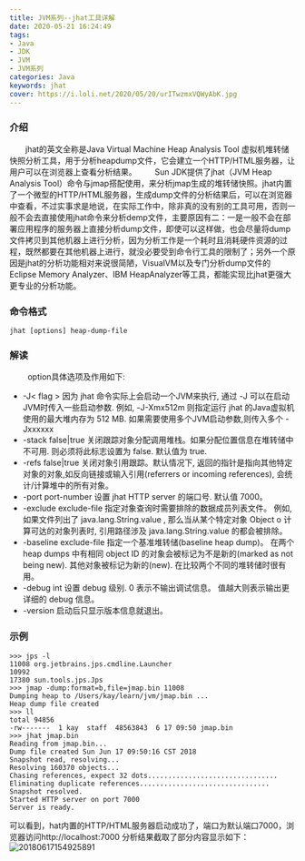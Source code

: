 ```yaml
---
title: JVM系列--jhat工具详解
date: 2020-05-21 16:24:49
tags:
- Java
- JDK
- JVM
- JVM系列
categories: Java
keywords: jhat
cover: https://i.loli.net/2020/05/20/urITwzmxVQWyAbK.jpg
---
```

### 介绍
&emsp;&emsp;jhat的英文全称是Java Virtual Machine Heap Analysis Tool 虚拟机堆转储快照分析工具，用于分析heapdump文件，它会建立一个HTTP/HTML服务器，让用户可以在浏览器上查看分析结果。
&emsp;&emsp;Sun JDK提供了jhat（JVM Heap Analysis Tool）命令与jmap搭配使用，来分析jmap生成的堆转储快照。jhat内置了一个微型的HTTP/HTML服务器，生成dump文件的分析结果后，可以在浏览器中查看，不过实事求是地说，在实际工作中，除非真的没有别的工具可用，否则一般不会去直接使用jhat命令来分析demp文件，主要原因有二：一是一般不会在部署应用程序的服务器上直接分析dump文件，即使可以这样做，也会尽量将dump文件拷贝到其他机器上进行分析，因为分析工作是一个耗时且消耗硬件资源的过程，既然都要在其他机器上进行，就没必要受到命令行工具的限制了；另外一个原因是jhat的分析功能相对来说很简陋，VisualVM以及专门分析dump文件的Eclipse Memory Analyzer、IBM HeapAnalyzer等工具，都能实现比jhat更强大更专业的分析功能。
### 命令格式
```shell
jhat [options] heap-dump-file
```
### 解读
&emsp;&emsp; option具体选项及作用如下: 
* -J< flag > 因为 jhat 命令实际上会启动一个JVM来执行, 通过 -J 可以在启动JVM时传入一些启动参数. 例如, -J-Xmx512m 则指定运行 jhat 的Java虚拟机使用的最大堆内存为 512 MB. 如果需要使用多个JVM启动参数,则传入多个 -Jxxxxxx
* -stack false|true 关闭跟踪对象分配调用堆栈。如果分配位置信息在堆转储中不可用. 则必须将此标志设置为 false. 默认值为 true.
* -refs false|true 关闭对象引用跟踪。默认情况下, 返回的指针是指向其他特定对象的对象,如反向链接或输入引用(referrers or incoming references), 会统计/计算堆中的所有对象。
* -port port-number 设置 jhat HTTP server 的端口号. 默认值 7000。
* -exclude exclude-file 指定对象查询时需要排除的数据成员列表文件。 例如, 如果文件列出了 java.lang.String.value , 那么当从某个特定对象 Object o 计算可达的对象列表时, 引用路径涉及 java.lang.String.value 的都会被排除。
* -baseline exclude-file 指定一个基准堆转储(baseline heap dump)。 在两个 heap dumps 中有相同 object ID 的对象会被标记为不是新的(marked as not being new). 其他对象被标记为新的(new). 在比较两个不同的堆转储时很有用。
* -debug int 设置 debug 级别. 0 表示不输出调试信息。 值越大则表示输出更详细的 debug 信息。
* -version 启动后只显示版本信息就退出。  

### 示例
```shell
>>> jps -l
11008 org.jetbrains.jps.cmdline.Launcher
10992
17380 sun.tools.jps.Jps
>>> jmap -dump:format=b,file=jmap.bin 11008
Dumping heap to /Users/kay/learn/jvm/jmap.bin ...
Heap dump file created
>>> ll
total 94856
-rw-------  1 kay  staff  48563843  6 17 09:50 jmap.bin
>>> jhat jmap.bin
Reading from jmap.bin...
Dump file created Sun Jun 17 09:50:16 CST 2018
Snapshot read, resolving...
Resolving 160370 objects...
Chasing references, expect 32 dots................................
Eliminating duplicate references................................
Snapshot resolved.
Started HTTP server on port 7000
Server is ready.
```
可以看到，hat内置的HTTP/HTML服务器启动成功了，端口为默认端口7000，浏览器访问http://localhost:7000
分析结果截取了部分内容显示如下：
![20180617154925891](https://i.loli.net/2020/05/21/KpcmGnTuQ6ZOJbs.jpg)
